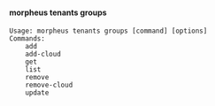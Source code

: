 #### morpheus tenants groups

```
Usage: morpheus tenants groups [command] [options]
Commands:
	add
	add-cloud
	get
	list
	remove
	remove-cloud
	update
```
